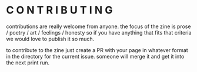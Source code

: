 # C O N T R I B U T I N G

contributions are really welcome from anyone. the focus of the zine is prose / poetry / art / feelings / honesty so if you have anything that fits that criteria we would love to publish it so much.

to contribute to the zine just create a PR with your page in whatever format in the directory for the current issue. someone will merge it and get it into the next print run.
